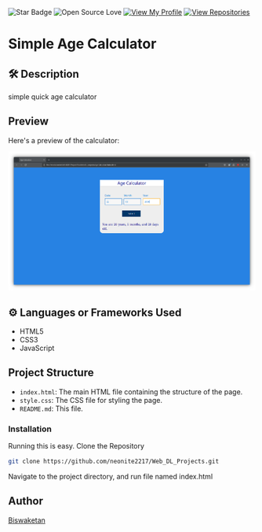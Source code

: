 ![Star Badge](https://img.shields.io/static/v1?label=%F0%9F%8C%9F&message=If%20Useful&style=style=flat&color=BC4E99)
![Open Source Love](https://badges.frapsoft.com/os/v1/open-source.svg?v=103)
[![View My Profile](https://img.shields.io/badge/View-My_Profile-green?logo=GitHub)](https://github.com/neonite2217)
[![View Repositories](https://img.shields.io/badge/View-My_Repositories-blue?logo=GitHub)](https://github.com/neonite2217?tab=repositories)

# Simple Age Calculator

## 🛠️ Description

simple quick age calculator

## Preview

Here's a preview of the calculator:

<p align="center">
  <img src="https://github.com/neonite2217/Web_DL_Projects/blob/main/Age%20Calculator/image.png" width="600"/>
</p>

## ⚙️ Languages or Frameworks Used
<ul>
    <li>HTML5</li>
    <li>CSS3</li>
    <li>JavaScript</li>
</ul>


## Project Structure

- `index.html`: The main HTML file containing the structure of the page.
- `style.css`: The CSS file for styling the page.
- `README.md`: This file.


### Installation
Running this is easy.
Clone the Repository

```sh
git clone https://github.com/neonite2217/Web_DL_Projects.git
```

Navigate to the project directory, and run file named index.html


## Author
[Biswaketan](https://github.com/neonite2217/)
